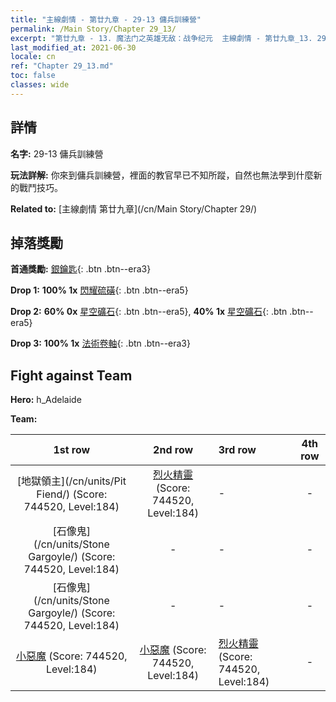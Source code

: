 ```yaml
---
title: "主線劇情 - 第廿九章 - 29-13 傭兵訓練營"
permalink: /Main Story/Chapter 29_13/
excerpt: "第廿九章 - 13. 魔法门之英雄无敌：战争纪元  主線劇情 - 第廿九章_13. 29-13 傭兵訓練營"
last_modified_at: 2021-06-30
locale: cn
ref: "Chapter 29_13.md"
toc: false
classes: wide
---
```


## 詳情

 **名字:** 29-13 傭兵訓練營

 **玩法詳解:** 你來到傭兵訓練營，裡面的教官早已不知所蹤，自然也無法學到什麼新的戰鬥技巧。

 **Related to:** [主線劇情 第廿九章](/cn/Main Story/Chapter 29/)

## 掉落獎勵

 **首通獎勵:** [銀鑰匙](/cn/Items/con_693/){: .btn .btn--era3}

 **Drop 1:** **100% 1x** [閃耀硫磺](/cn/Items/mat_99/){: .btn .btn--era5}

 **Drop 2:** **60% 0x** [星空礦石](/cn/Items/mat_89/){: .btn .btn--era5}, **40% 1x** [星空礦石](/cn/Items/mat_89/){: .btn .btn--era5}

 **Drop 3:** **100% 1x** [法術卷軸](/cn/Items/con_694/){: .btn .btn--era3}


## Fight against Team
 **Hero:** h_Adelaide

 **Team:**


  | 1st row | 2nd row | 3rd row | 4th row |
  |:----:|:----:|:----|:----:|
  | [地獄領主](/cn/units/Pit Fiend/) (Score: 744520, Level:184)  | [烈火精靈](/cn/units/Efreeti/) (Score: 744520, Level:184)  | - | - |
  | [石像鬼](/cn/units/Stone Gargoyle/) (Score: 744520, Level:184)  | - | - | - |
  | [石像鬼](/cn/units/Stone Gargoyle/) (Score: 744520, Level:184)  | - | - | - |
  | [小惡魔](/cn/units/Imp/) (Score: 744520, Level:184)  | [小惡魔](/cn/units/Imp/) (Score: 744520, Level:184)  | [烈火精靈](/cn/units/Efreeti/) (Score: 744520, Level:184)  | - |


